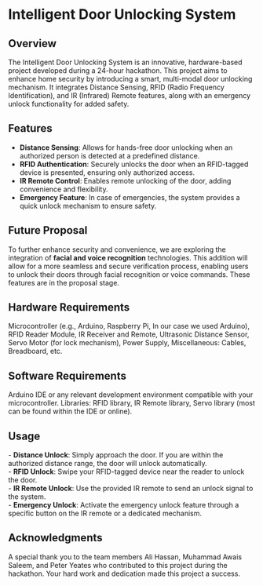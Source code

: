 <h1>Intelligent Door Unlocking System</h1>

<h2>Overview</h2>
<p>The Intelligent Door Unlocking System is an innovative, hardware-based project developed during a 24-hour hackathon. This project aims to enhance home security by introducing a smart, multi-modal door unlocking mechanism. It integrates Distance Sensing, RFID (Radio Frequency Identification), and IR (Infrared) Remote features, along with an emergency unlock functionality for added safety.</p>

<h2>Features</h2>
<ul>
    <li><strong>Distance Sensing</strong>: Allows for hands-free door unlocking when an authorized person is detected at a predefined distance.</li>
    <li><strong>RFID Authentication</strong>: Securely unlocks the door when an RFID-tagged device is presented, ensuring only authorized access.</li>
    <li><strong>IR Remote Control</strong>: Enables remote unlocking of the door, adding convenience and flexibility.</li>
    <li><strong>Emergency Feature</strong>: In case of emergencies, the system provides a quick unlock mechanism to ensure safety.</li>
</ul>

<h2>Future Proposal</h2>
<p>To further enhance security and convenience, we are exploring the integration of <strong>facial and voice recognition</strong> technologies. This addition will allow for a more seamless and secure verification process, enabling users to unlock their doors through facial recognition or voice commands. These features are in the proposal stage.</p>

<h2>Hardware Requirements</h2>
<p>Microcontroller (e.g., Arduino, Raspberry Pi, In our case we used Arduino), RFID Reader Module, IR Receiver and Remote, Ultrasonic Distance Sensor, Servo Motor (for lock mechanism), Power Supply, Miscellaneous: Cables, Breadboard, etc.</p>

<h2>Software Requirements</h2>
<p>Arduino IDE or any relevant development environment compatible with your microcontroller. Libraries: RFID library, IR Remote library, Servo library (most can be found within the IDE or online).</p>


<h2>Usage</h2>
<p>- <strong>Distance Unlock</strong>: Simply approach the door. If you are within the authorized distance range, the door will unlock automatically.<br>
- <strong>RFID Unlock</strong>: Swipe your RFID-tagged device near the reader to unlock the door.<br>
- <strong>IR Remote Unlock</strong>: Use the provided IR remote to send an unlock signal to the system.<br>
- <strong>Emergency Unlock</strong>: Activate the emergency unlock feature through a specific button on the IR remote or a dedicated mechanism.</p>


<h2>Acknowledgments</h2>
<p>A special thank you to the team members Ali Hassan, Muhammad Awais Saleem, and Peter Yeates who contributed to this project during the hackathon. Your hard work and dedication made this project a success.</p>
